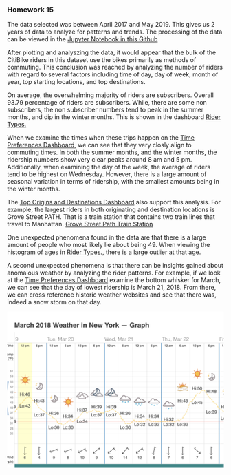 ### Homework 15

The data selected was between April 2017 and May 2019. This gives us 2 years of data to analyze for patterns and trends. The processing of the data can be viewed in the [Jupyter Notebook in this Github](https://github.com/rschroer/allhomeworks/blob/master/HW15/data/data_merger.ipynb)

After plotting and analyszing the data, it would appear that the bulk of the CitiBike riders in this dataset use the bikes primarily as methods of commuting. This conclusion was reached by analyzing the number of riders with regard to several factors including time of day, day of week, month of year, top starting locations, and top destinations.

On average, the overwhelming majority of riders are subscribers. Overall 93.79 percentage of riders are subscribers. While, there are some non subscribers, the non subscriber numbers tend to peak in the summer months, and dip in the winter months. This is shown in the dashboard [Rider Types.](https://public.tableau.com/profile/robert.schroer#!/vizhome/Homework15_15628841863330/RiderTypes)

When we examine the times when these trips happen on the [Time Preferences Dashboard](https://public.tableau.com/profile/robert.schroer#!/vizhome/Homework15_15628841863330/TimePreferences), we can see that they very closly align to commuting times. In both the summer months, and the winter months, the  ridership numbers show very clear peaks around 8 am and 5 pm. Additionally, when examining the day of the week, the average of riders tend to be highest on Wednesday.  However, there is a large amount of seasonal variation in terms of ridership, with the smallest amounts being in the winter months.

The [Top Origins and Destinations Dashboard](https://public.tableau.com/profile/robert.schroer#!/vizhome/Homework15_15628841863330/TopOriginsandDestinations) also support this analysis. For example, the largest riders in both originating and destination locations is Grove Street PATH. That is a train station that contains two train lines that travel to Manhattan. [Grove Street Path Train Station](https://www.google.com/maps/place/Grove+Street+Path+Trains/@40.7230898,-74.0382365,14.42z/data=!4m5!3m4!1s0x89c250b20ff7fe13:0x50875f6c08c8e0c0!8m2!3d40.7196054!4d-74.04264)

One unexpected phenomena found in the data are that there is a large amount of people who most likely lie about being 49.  When viewing the histogram of ages in [Rider Types.](https://public.tableau.com/profile/robert.schroer#!/vizhome/Homework15_15628841863330/RiderTypes), there is a large outlier at that age. 

A second unexpected phenomena is that there can be insights gained about anomalous weather by analyzing the rider patterns. For example, if we look at the [Time Preferences Dashboard](https://public.tableau.com/profile/robert.schroer#!/vizhome/Homework15_15628841863330/TimePreferences) examine the bottom whisker for March, we can see that the day of lowest ridership is March 21, 2018. From there, we can cross reference historic weather websites and see that there was, indeed a snow storm on that day.

![snow storm](./weather.png)